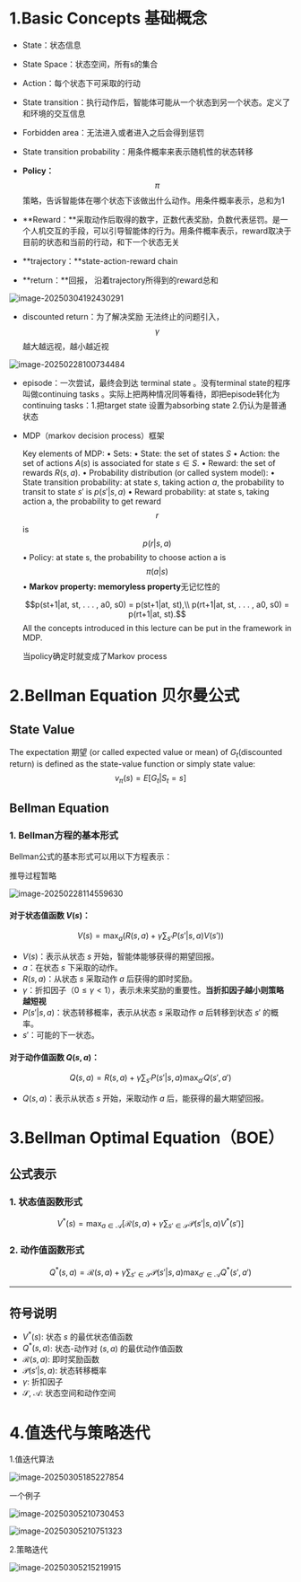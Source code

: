 # 1.Basic Concepts 基础概念

- State：状态信息

- State Space：状态空间，所有s的集合

- Action：每个状态下可采取的行动

- State transition：执行动作后，智能体可能从一个状态到另一个状态。定义了和环境的交互信息

- Forbidden area：无法进入或者进入之后会得到惩罚

- State transition probability：用条件概率来表示随机性的状态转移

- **Policy：**$$\pi$$ 策略，告诉智能体在哪个状态下该做出什么动作。用条件概率表示，总和为1 
- **Reward：**采取动作后取得的数字，正数代表奖励，负数代表惩罚。是一个人机交互的手段，可以引导智能体的行为。用条件概率表示，reward取决于目前的状态和当前的行动，和下一个状态无关
- **trajectory：**state-action-reward chain
- **return：**回报， 沿着trajectory所得到的reward总和

![image-20250304192430291](assets/image-20250304192430291.png)

- discounted return：为了解决奖励 无法终止的问题引入，$$\gamma$$越大越远视，越小越近视

![image-20250228100734484](assets/image-20250228100734484.png)

 

- episode：一次尝试，最终会到达 terminal state 。没有terminal state的程序叫做continuing tasks 。实际上把两种情况同等看待，即把episode转化为continuing tasks：1.把target state 设置为absorbing state 2.仍认为是普通状态

- MDP（markov decision process）框架

  Key elements of MDP:
  • Sets:
  • State: the set of states $S$
  • Action: the set of actions $A(s)$ is associated for state $s ∈ S$.
  • Reward: the set of rewards $R(s, a)$.
  • Probability distribution (or called system model):
  • State transition probability: at state $s$, taking action $a$, the probability to
  transit to state $s′$ is $p(s′|s, a)$
  • Reward probability: at state s, taking action a, the probability to get
  reward $$r$$ is $$p(r|s, a)$$
  • Policy: at state s, the probability to choose action a is $$π(a|s)$$
  • **Markov property: memoryless property**无记忆性的

  $$p(st+1|at, st, . . . , a0, s0) = p(st+1|at, st),\\
  p(rt+1|at, st, . . . , a0, s0) = p(rt+1|at, st).$$
  All the concepts introduced in this lecture can be put in the framework in MDP.

  当policy确定时就变成了Markov process

# 2.Bellman Equation 贝尔曼公式

## State Value

The expectation 期望 (or called expected value or mean) of $G_t$(discounted return) is defined as the state-value function or simply state value:
$$ v_π (s) = E[G_t|S_t = s] $$

## Bellman Equation

### 1. Bellman方程的基本形式

Bellman公式的基本形式可以用以下方程表示：

推导过程暂略

![image-20250228114559630](assets/image-20250228114559630.png)

#### 对于状态值函数 $V(s)$：
$$
V(s) = \max_a \left( R(s, a) + \gamma \sum_{s'} P(s'|s, a) V(s') \right)
$$

- $V(s)$：表示从状态 $s$ 开始，智能体能够获得的期望回报。
- $a$：在状态 $s$ 下采取的动作。
- $R(s, a)$：从状态 $s$ 采取动作 $a$ 后获得的即时奖励。
- $\gamma$：折扣因子（$0 \leq \gamma < 1$），表示未来奖励的重要性。**当折扣因子越小则策略越短视**
- $P(s'|s, a)$：状态转移概率，表示从状态 $s$ 采取动作 $a$ 后转移到状态 $s'$ 的概率。
- $s'$：可能的下一状态。

#### 对于动作值函数 $Q(s, a)$：
$$
Q(s, a) = R(s, a) + \gamma \sum_{s'} P(s'|s, a) \max_{a'} Q(s', a')
$$
- $Q(s, a)$：表示从状态 $s$ 开始，采取动作 $a$ 后，能获得的最大期望回报。

# 3.Bellman Optimal Equation（BOE） 

## 公式表示

### 1. 状态值函数形式
$$
V^*(s) = \max_{a \in \mathcal{A}} \left[ \mathcal{R}(s,a) + \gamma \sum_{s' \in \mathcal{S}} \mathcal{P}(s'|s,a) V^*(s') \right]
$$

### 2. 动作值函数形式
$$
Q^*(s,a) = \mathcal{R}(s,a) + \gamma \sum_{s' \in \mathcal{S}} \mathcal{P}(s'|s,a) \max_{a' \in \mathcal{A}} Q^*(s',a')
$$

---

## 符号说明
- $V^*(s)$: 状态 $s$ 的最优状态值函数
- $Q^*(s,a)$: 状态-动作对 $(s,a)$ 的最优动作值函数
- $\mathcal{R}(s,a)$: 即时奖励函数
- $\mathcal{P}(s'|s,a)$: 状态转移概率
- $\gamma$: 折扣因子
- $\mathcal{S}$, $\mathcal{A}$: 状态空间和动作空间

# 4.值迭代与策略迭代

1.值迭代算法

![image-20250305185227854](assets/image-20250305185227854.png)

 一个例子

![image-20250305210730453](assets/image-20250305210730453.png)

![image-20250305210751323](assets/image-20250305210751323.png)

2.策略迭代

![image-20250305215219915](assets/image-20250305215219915.png)